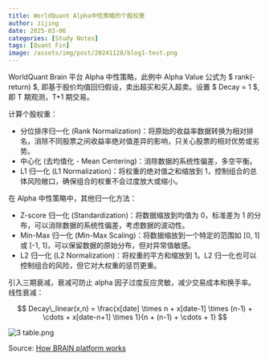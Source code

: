 ```yaml
---
title: WorldQuant Alpha中性策略的个股权重
author: zijing
date: 2025-03-06
categories: [Study Notes]
tags: [Quant Fin]
image: /assets/img/post/20241128/blog1-test.png
---
```


WorldQuant Brain 平台 Alpha 中性策略，此例中 Alpha Value 公式为 $ rank(-return) $, 即基于股价均值回归假设，卖出超买和买入超卖。设置 $ Decay = 1 $, 即 T 期观测，T+1 期交易。

计算个股权重：

- 分位排序归一化 (Rank Normalization)：将原始的收益率数据转换为相对排名，消除不同股票之间收益率绝对值差异的影响，只关心股票的相对优势或劣势。
- 中心化 (去均值化 - Mean Centering)：消除数据的系统性偏差，多空平衡。
- L1 归一化 (L1 Normalization)：将权重的绝对值之和缩放到 1，控制组合的总体风险敞口，确保组合的权重不会过度放大或缩小。

在 Alpha 中性策略中，其他归一化方法：

- Z-score 归一化 (Standardization)：将数据缩放到均值为 0，标准差为 1 的分布，可以消除数据的系统性偏差，考虑数据的波动性。
- Min-Max 归一化 (Min-Max Scaling)：将数据缩放到一个特定的范围如 [0, 1] 或 [-1, 1]，可以保留数据的原始分布，但对异常值敏感。
- L2 归一化 (L2 Normalization)：将权重的平方和缩放到 1。L2 归一化也可以控制组合的风险，但它对大权重的惩罚更重。

引入三期衰减，衰减可防止 alpha 因子过度反应灵敏，减少交易成本和换手率。线性衰减：

$$
Decay\_linear(x,n) = \frac{x[date] \times n + x[date-1] \times (n-1) + \cdots + x[date-n+1] \times 1}{n + (n-1) + \cdots + 1}
$$

![3 table.png](https://api.worldquantbrain.com/content/images/21_y9-wzhl0hc08V2_q6iBlIGOg=/249/original/3_table.png)

Source: [How BRAIN platform works](https://platform.worldquantbrain.com/learn/documentation/create-alphas/how-brain-platform-works)
